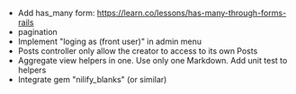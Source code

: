 - Add has_many form: https://learn.co/lessons/has-many-through-forms-rails
- pagination
- Implement "loging as (front user)" in admin menu
- Posts controller only allow the creator to access to its own Posts
- Aggregate view helpers in one. Use only one Markdown. Add unit test to helpers
- Integrate gem "nilify_blanks" (or similar)
